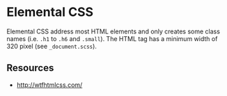 
# Elemental CSS
Elemental CSS address most HTML elements and only creates some class names (i.e. `.h1` to `.h6` and `.small`). The HTML tag has a minimum width of 320 pixel (see `_document.scss`).

## Resources
- http://wtfhtmlcss.com/
